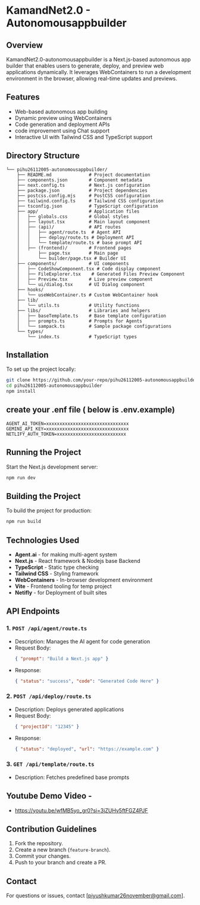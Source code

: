 # KamandNet2.0 - Autonomousappbuilder

## Overview
KamandNet2.0-autonomousappbuilder is a Next.js-based autonomous app builder that enables users to generate, deploy, and preview web applications dynamically. It leverages WebContainers to run a development environment in the browser, allowing real-time updates and previews.

## Features
- Web-based autonomous app building
- Dynamic preview using WebContainers
- Code generation and deployment APIs
- code improvement using Chat support
- Interactive UI with Tailwind CSS and TypeScript support

## Directory Structure
```
└── pihu26112005-autonomousappbuilder/
    ├── README.md              # Project documentation
    ├── components.json        # Component metadata
    ├── next.config.ts         # Next.js configuration
    ├── package.json           # Project dependencies
    ├── postcss.config.mjs     # PostCSS configuration
    ├── tailwind.config.ts     # Tailwind CSS configuration
    ├── tsconfig.json          # TypeScript configuration
    ├── app/                   # Application files
    │   ├── globals.css        # Global styles
    │   ├── layout.tsx         # Main layout component
    │   ├── (api)/             # API routes
    │   │   ├── agent/route.ts  # Agent API
    │   │   ├── deploy/route.ts # Deployment API
    │   │   └── template/route.ts # base prompt API
    │   ├── (frontend)/        # Frontend pages
    │       ├── page.tsx       # Main page
    │       └── builder/page.tsx # Builder UI
    ├── components/            # UI components
    │   ├── CodeShowComponent.tsx # Code display component
    │   ├── FileExplorer.tsx    # Generated Files Preview Component
    │   ├── Preview.tsx        # Live preview component
    │   └── ui/dialog.tsx      # UI Dialog component
    ├── hooks/
    │   └── useWebContainer.ts # Custom WebContainer hook
    ├── lib/
    │   └── utils.ts           # Utility functions
    ├── libs/                  # Libraries and helpers
    │   ├── baseTemplate.ts    # Base template configuration
    │   ├── prompts.ts         # Prompts for Agents
    │   └── sampack.ts         # Sample package configurations
    └── types/
        └── index.ts           # TypeScript types
```

## Installation
To set up the project locally:
```sh
git clone https://github.com/your-repo/pihu26112005-autonomousappbuilder.git
cd pihu26112005-autonomousappbuilder
npm install
```

## create your .enf file ( below is .env.example) 
```
AGENT_AI_TOKEN=xxxxxxxxxxxxxxxxxxxxxxxxxxxxxxx
GEMINI_API_KEY=xxxxxxxxxxxxxxxxxxxxxxxxxxxxxxx
NETLIFY_AUTH_TOKEN=xxxxxxxxxxxxxxxxxxxxxxxxxx
```

## Running the Project
Start the Next.js development server:
```sh
npm run dev
```

## Building the Project
To build the project for production:
```sh
npm run build
```

## Technologies Used
- **Agent.ai** - for making multi-agent system
- **Next.js** - React framework & Nodejs base Backend
- **TypeScript** - Static type checking
- **Tailwind CSS** - Styling framework
- **WebContainers** - In-browser development environment
- **Vite** - Frontend tooling for temp project
- **Netifly** - for Deployment of built sites

## API Endpoints
### **1. `POST /api/agent/route.ts`**
- Description: Manages the AI agent for code generation
- Request Body:
  ```json
  { "prompt": "Build a Next.js app" }
  ```
- Response:
  ```json
  { "status": "success", "code": "Generated Code Here" }
  ```

### **2. `POST /api/deploy/route.ts`**
- Description: Deploys generated applications
- Request Body:
  ```json
  { "projectId": "12345" }
  ```
- Response:
  ```json
  { "status": "deployed", "url": "https://example.com" }
  ```

### **3. `GET /api/template/route.ts`**
- Description: Fetches predefined base prompts

## Youtube Demo Video - 
- https://youtu.be/wfMB5yo_gr0?si=3jZUHv5ftFGZ4PJF

## Contribution Guidelines
1. Fork the repository.
2. Create a new branch (`feature-branch`).
3. Commit your changes.
4. Push to your branch and create a PR.


## Contact
For questions or issues, contact [piyushkumar26november@gmail.com].
